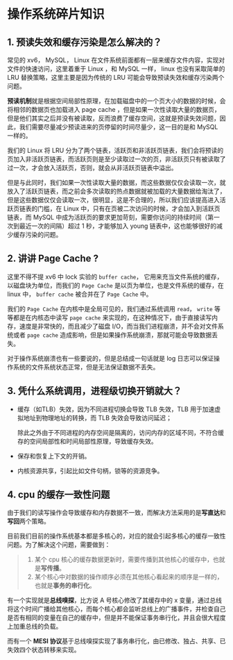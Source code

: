 # 操作系统碎片知识

## 1. 预读失效和缓存污染是怎么解决的？

常见的 xv6， MySQL， Linux 在文件系统前面都有一层来缓存文件内容，实现对文件的快速访问，这里着重于 Linux ，和 MySQL 一样， linux 也没有采取简单的 LRU 替换策略，这里主要是因为传统的 LRU 可能会导致预读失效和缓存污染两个问题。

**预读机制**就是根据空间局部性原理，在加载磁盘中的一个页大小的数据的时候，会将相邻的数据页也加载进入 page cache ，但是如果一次性读取大量的数据页，但是他们其实之后并没有被读取，反而浪费了缓存空间，这就是预读失效问题，因此，我们需要尽量减少预读进来的页停留的时间尽量少，这一目的是和 MySQL 一样的。

我们的 Linux 将 LRU 分为了两个链表，活跃页和非活跃页链表，我们会将预读的页加入非活跃页链表，而活跃页则是至少读取过一次的页，非活跃页只有被读取了过一次，才会放入活跃页，否则，就会从非活跃页链表中溢出。

但是与此同时，我们如果一次性读取大量的数据，而这些数据仅仅会读取一次，就放入了活跃页链表，而之前会多次读取的热点数据就被加载的大量数据给淘汰了，但是这些数据仅仅会读取一次，很明显，这是不合理的，所以我们应该提高进入活跃页链表的门槛，在 Linux 中，只有在页被二次访问的时候，才会加入到活跃页链表，而 MySQL 中成为活跃页的要求更加苛刻，需要你访问的持续时间（第一次到最近一次的间隔）超过 1 秒，才能够加入 young 链表中，这也能够很好的减少缓存污染的问题。

## 2. 讲讲 Page Cache ?

这里不得不提 xv6 中 lock 实验的 `buffer cache`， 它用来充当文件系统的缓存，以磁盘块为单位，而我们的 `Page Cache` 是以页为单位，也是文件系统的缓存，在 linux 中， `buffer cache` 被合并在了 `Page Cache` 中。

我们的 `Page Cache` 在内核中是全局可见的，我们通过系统调用 `read`， `write` 等等都是在内核态中读写 `page cache` 来实现的，在这种情况下，由于直接读写内存，速度是非常快的，而且减少了磁盘 I/O，而当我们进程崩溃，并不会对文件系统或者 `page cache` 造成影响，但是如果操作系统崩溃，那就可能会导致数据丢失。

对于操作系统崩溃也有一些要说的，但是总结成一句话就是 log 日志可以保证操作系统的文件系统状态正常，但是无法保证数据不丢失。

## 3. 凭什么系统调用，进程级切换开销就大？

- 缓存（如TLB）失效，因为不同进程切换会导致 TLB 失效，TLB 用于加速虚拟地址到物理地址的转换，而 TLB 失效会导致访问延迟；

  除此之外由于不同进程的内存空间是隔离的，访问内存的区域不同，不符合缓存的空间局部性和时间局部性原理，导致缓存失效。

- 保存和恢复上下文的开销。
- 内核资源共享，引起比如文件句柄，锁等的资源竞争。

## 4. cpu 的缓存一致性问题

由于我们的读写操作会导致缓存和内存数据不一致，而解决方法采用的是**写直达**和**写回**两个策略。

目前我们目前的操作系统基本都是多核心的，对应的就会引起多核心的缓存一致性问题。为了解决这个问题，需要做到：

> 1. 某个 cpu 核心的缓存数据更新时，需要传播到其他核心的缓存中，也就是**写传播**。
> 2. 某个核心中对数据的操作顺序必须在其他核心看起来的顺序是一样的，也就是**事务的串行化**。

有一个实现就是**总线嗅探**，比方说 A 号核心修改了其缓存中的 x 变量，通过总线将这个时间广播给其他核心，而每个核心都会监听总线上的广播事件，并检查自己是否有相同的变量在自己的缓存中，但是并不能保证事务串行化，并且会很大程度上加重总线的负载。

而有一个 **MESI 协议**基于总线嗅探实现了事务串行化，由已修改、独占、共享、已失效四个状态转移来实现。